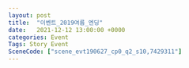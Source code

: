 ```yaml
---
layout: post
title:  "이벤트_2019여름_엔딩"
date:   2021-12-12 13:00:00 +0000
categories: Event
Tags: Story Event
SceneCode: ["scene_evt190627_cp0_q2_s10,7429311"]
---
```

